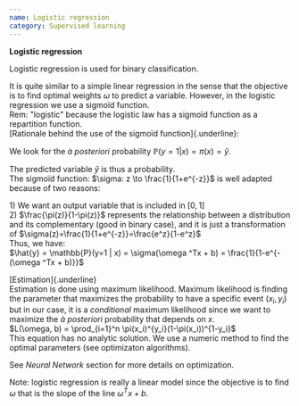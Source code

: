 ```yaml
---
name: Logistic regression
category: Supervised learning
---
```


**Logistic regression**

Logistic regression is used for binary classification.

It is quite similar to a simple linear regression in the sense that the
objective is to find optimal weights $\omega$ to predict a variable.
However, in the logistic regression we use a sigmoïd function.\
Rem: \"logistic\" because the logistic law has a sigmoïd function as a
repartition function.\
[Rationale behind the use of the sigmoïd function]{.underline}:

We look for the *à posteriori* probability
$\mathbb{P}(y=1 | x) = \pi (x) = \hat{y}$.

The predicted variable $\hat{y}$ is thus a probability.\
The sigmoïd function: $\sigma: z \to \frac{1}{1+e^{-z}}$ is well adapted
because of two reasons:

1\) We want an output variable that is included in $[0,1]$\
2) $\frac{\pi(z)}{1-\pi(z)}$ represents the relationship between a
distribution and its complementary (good in binary case), and it is just
a transformation of $\sigma(z)=\frac{1}{1+e^{-z}}=\frac{e^z}{1-e^z}$\
Thus, we have:\
$\hat{y} = \mathbb{P}(y=1 | x) = \sigma(\omega ^Tx + b) = \frac{1}{1-e^{-(\omega ^Tx + b)}}$

[Estimation]{.underline}\
Estimation is done using maximum likelihood. Maximum likelihood is
finding the parameter that maximizes the probability to have a specific
event $(x_i, y_i)$ but in our case, it is a *conditional* maximum
likelihood since we want to maximize the *à posteriori* probability that
depends on $x$.\
$L(\omega, b) = \prod_{i=1}^n \pi(x_i)^{y_i}(1-\pi(x_i))^{1-y_i}$\
This equation has no analytic solution. We use a numeric method to find
the optimal parameters (see optimizaton algorithms).

See *Neural Network* section for more details on optimization.

Note: logistic regression is really a linear model since the objective
is to find $\omega$ that is the slope of the line $\omega ^Tx + b$.

